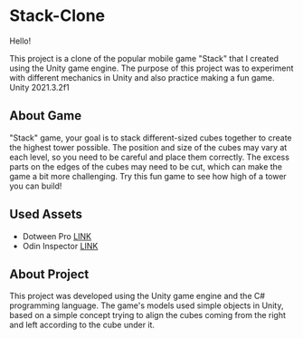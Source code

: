 # Stack-Clone

Hello!

This project is a clone of the popular mobile game "Stack" that I created using the Unity game engine. The purpose of this project was to experiment with different mechanics in Unity and also practice making a fun game.
Unity 2021.3.2f1

## About Game
"Stack" game, your goal is to stack different-sized cubes together to create the highest tower possible. The position and size of the cubes may vary at each level, so you need to be careful and place them correctly. The excess parts on the edges of the cubes may need to be cut, which can make the game a bit more challenging. Try this fun game to see how high of a tower you can build!

## Used Assets
- Dotween Pro [LINK](https://assetstore.unity.com/packages/tools/visual-scripting/dotween-pro-32416)
- Odin Inspector [LINK](https://assetstore.unity.com/packages/tools/utilities/odin-inspector-and-serializer-89041)

## About Project
This project was developed using the Unity game engine and the C# programming language. The game's models used simple objects in Unity, based on a simple concept trying to align the cubes coming from the right and left according to the cube under it.
